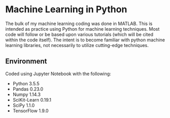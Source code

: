 # Machine Learning in Python

The bulk of my machine learning coding was done in MATLAB. This is intended as practice using Python for machine learning techniques. Most code will follow or be based upon various tutorials (which will be cited within the code itself). The intent is to become familiar with python machine learning libraries, not necessarily to utilize cutting-edge techniques.

## Environment

Coded using Jupyter Notebook with the following:
* Python 3.5.5
* Pandas 0.23.0
* Numpy 1.14.3
* SciKit-Learn 0.19.1
* SciPy 1.1.0
* TensorFlow 1.9.0

